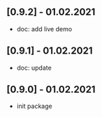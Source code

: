## [0.9.2] - 01.02.2021

- doc: add live demo

## [0.9.1] - 01.02.2021

- doc: update

## [0.9.0] - 01.02.2021

- init package
